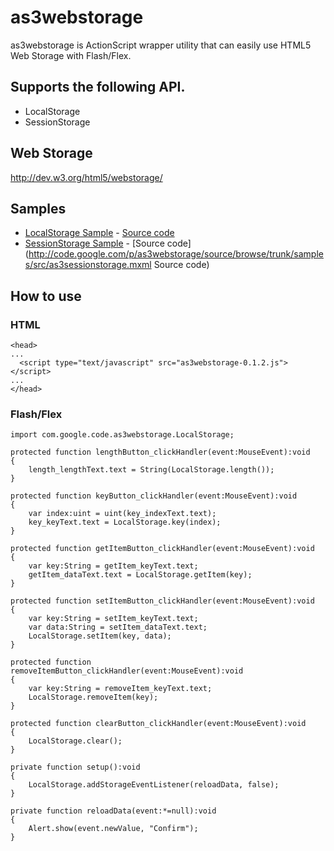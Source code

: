 # as3webstorage
as3webstorage is ActionScript wrapper utility that can easily use HTML5 Web Storage with Flash/Flex. 

## Supports the following API.
 * LocalStorage
 * SessionStorage


## Web Storage
<http://dev.w3.org/html5/webstorage/>

## Samples
 * [LocalStorage Sample](http://dl.dropbox.com/u/227786/code/flex/as3webstorage/as3localstorage.html) - [Source code](http://code.google.com/p/as3webstorage/source/browse/trunk/samples/src/as3localstorage.mxml)
 * [SessionStorage Sample](http://dl.dropbox.com/u/227786/code/flex/as3webstorage/as3sessionstorage.html) - [Source code](http://code.google.com/p/as3webstorage/source/browse/trunk/samples/src/as3sessionstorage.mxml Source code)

## How to use

### HTML
	<head>
	...
  	  <script type="text/javascript" src="as3webstorage-0.1.2.js"></script>
  	...
	</head>

### Flash/Flex
	import com.google.code.as3webstorage.LocalStorage;

	protected function lengthButton_clickHandler(event:MouseEvent):void
	{
	    length_lengthText.text = String(LocalStorage.length());
	}
	
	protected function keyButton_clickHandler(event:MouseEvent):void
	{
	    var index:uint = uint(key_indexText.text);
	    key_keyText.text = LocalStorage.key(index);
	}
	
	protected function getItemButton_clickHandler(event:MouseEvent):void
	{
	    var key:String = getItem_keyText.text;
	    getItem_dataText.text = LocalStorage.getItem(key);
	}
	
	protected function setItemButton_clickHandler(event:MouseEvent):void
	{
	    var key:String = setItem_keyText.text;
	    var data:String = setItem_dataText.text;
	    LocalStorage.setItem(key, data);
	}
	
	protected function removeItemButton_clickHandler(event:MouseEvent):void
	{
	    var key:String = removeItem_keyText.text;
	    LocalStorage.removeItem(key);
	}
	
	protected function clearButton_clickHandler(event:MouseEvent):void
	{
	    LocalStorage.clear();
	}
	
	private function setup():void
	{
	    LocalStorage.addStorageEventListener(reloadData, false);
	}
	
	private function reloadData(event:*=null):void
	{
	    Alert.show(event.newValue, "Confirm");
	}